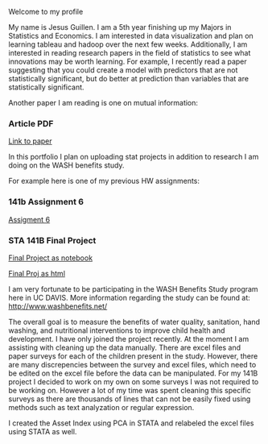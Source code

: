 <p>Welcome to my profile</p>

My name is Jesus Guillen. I am a 5th year finishing up my Majors in Statistics and Economics. I am interested in data visualization and plan on learning tableau and hadoop over the next few weeks. Additionally, I am interested in reading research papers in the field of statistics to see what innovations may be worth learning. For example, I recently read a paper suggesting that you could create a model with predictors that are not statistically significant, but do better at prediction than variables that are statistically significant.

Another paper I am reading is one on mutual information: 

<h3 id="pdf">Article PDF</h3>
<p><a href="https://github.com/MoXiGeRen/test1.github.io/blob/master/1301.7745.pdf">Link to paper</a></p>

In this portfolio I plan on uploading stat projects in addition to research I am doing on the WASH benefits study.

For example here is one of my previous HW assignments:
<h3 id="141b-assignment6">141b Assignment 6</h3>
<p><a href="https://github.com/MoXiGeRen/test1.github.io/blob/master/assignment6(2).ipynb">Assigment 6</a></p>

<h3 id="sta-141b-final-project">STA 141B Final Project</h3>
<p><a href="https://github.com/MoXiGeRen/test1.github.io/blob/master/FinalProj.ipynb">Final Project as notebook</a></p>

<p><a href="https://github.com/MoXiGeRen/test1.github.io/blob/master/FinalProj.html">Final Proj as html</a></p>

I am very fortunate to be participating in the WASH Benefits Study program here in UC DAVIS. More information regarding the study can be found at: http://www.washbenefits.net/

The overall goal is to measure the benefits of water quality, sanitation, hand washing, and nutritional interventions to improve child health and development. I have only joined the project recently. At the moment I am assisting with cleaning up the data manually. There are excel files and paper surveys for each of the children present in the study. However, there are many discrepencies between the survey and excel files, which need to be edited on the excel file before the data can be manipulated. For my 141B project I decided to work on my own on some surveys I was not required to be working on. However a lot of my time was spent cleaning this specific surveys as there are thousands of lines that can not be easily fixed using methods such as text analyzation or regular expression. 

I created the Asset Index using PCA in STATA and relabeled the excel files using STATA as well. 


